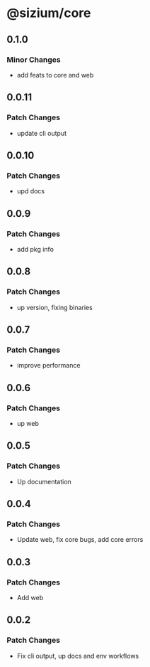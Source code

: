 # @sizium/core

## 0.1.0

### Minor Changes

- add feats to core and web

## 0.0.11

### Patch Changes

- update cli output

## 0.0.10

### Patch Changes

- upd docs

## 0.0.9

### Patch Changes

- add pkg info

## 0.0.8

### Patch Changes

- up version, fixing binaries

## 0.0.7

### Patch Changes

- improve performance

## 0.0.6

### Patch Changes

- up web

## 0.0.5

### Patch Changes

- Up documentation

## 0.0.4

### Patch Changes

- Update web, fix core bugs, add core errors

## 0.0.3

### Patch Changes

- Add web

## 0.0.2

### Patch Changes

- Fix cli output, up docs and env workflows
